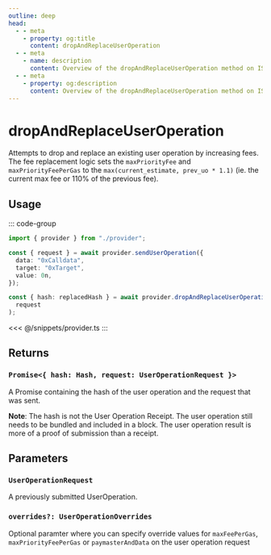 ```yaml
---
outline: deep
head:
  - - meta
    - property: og:title
      content: dropAndReplaceUserOperation
  - - meta
    - name: description
      content: Overview of the dropAndReplaceUserOperation method on ISmartAccountProvider
  - - meta
    - property: og:description
      content: Overview of the dropAndReplaceUserOperation method on ISmartAccountProvider
---
```


# dropAndReplaceUserOperation

Attempts to drop and replace an existing user operation by increasing fees. The fee replacement logic sets the `maxPriorityFee` and `maxPriorityFeePerGas` to the `max(current_estimate, prev_uo * 1.1)` (ie. the current max fee or 110% of the previous fee).

## Usage

::: code-group

```ts [example.ts]
import { provider } from "./provider";

const { request } = await provider.sendUserOperation({
  data: "0xCalldata",
  target: "0xTarget",
  value: 0n,
});

const { hash: replacedHash } = await provider.dropAndReplaceUserOperation(
  request
);
```

<<< @/snippets/provider.ts
:::

## Returns

### `Promise<{ hash: Hash, request: UserOperationRequest }>`

A Promise containing the hash of the user operation and the request that was sent.

**Note**: The hash is not the User Operation Receipt. The user operation still needs to be bundled and included in a block. The user operation result is more of a proof of submission than a receipt.

## Parameters

### `UserOperationRequest`

A previously submitted UserOperation.

### `overrides?: UserOperationOverrides`

Optional paramter where you can specify override values for `maxFeePerGas`, `maxPriorityFeePerGas` or `paymasterAndData` on the user operation request
